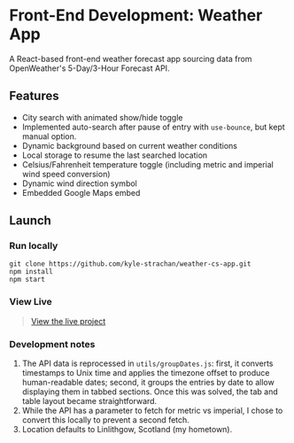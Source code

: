 # Front-End Development: Weather App

A React-based front-end weather forecast app sourcing data from OpenWeather's 5-Day/3-Hour Forecast API.

## Features
* City search with animated show/hide toggle
* Implemented auto-search after pause of entry with `use-bounce`, but kept manual option.
* Dynamic background based on current weather conditions
* Local storage to resume the last searched location
* Celsius/Fahrenheit temperature toggle (including metric and imperial wind speed conversion)
* Dynamic wind direction symbol
* Embedded Google Maps embed

## Launch

### Run locally

```
git clone https://github.com/kyle-strachan/weather-cs-app.git
npm install
npm start
```

### View Live

> [View the live project](https://weather.kylestrachan.com "weather.kylestrachan.com")

### Development notes
1. The API data is reprocessed in `utils/groupDates.js`: first, it converts timestamps to Unix time and applies the timezone offset to produce human-readable dates; second, it groups the entries by date to allow displaying them in tabbed sections. Once this was solved, the tab and table layout became straightforward.
2. While the API has a parameter to fetch for metric vs imperial, I chose to convert this locally to prevent a second fetch.
3. Location defaults to Linlithgow, Scotland (my hometown).


